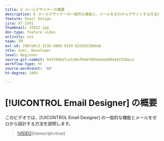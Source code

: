 ```yaml
---
title: E メールデザイナーの概要
description: E メールデザイナーの一般的な機能と、メールをゼロからデザインする方法を説明します。
feature: Email Design
jira: KT-2391
thumbnail: 25912.jpg
doc-type: feature video
activity: use
team: TM
exl-id: 298fa9c5-153b-4886-9324-82d2651060ab
role: User, Developer
level: Beginner
source-git-commit: 943599bd7ce139ef846f093ebda9084a91550aca
workflow-type: ht
source-wordcount: '44'
ht-degree: 100%

---
```


# [!UICONTROL Email Designer] の概要

このビデオでは、[!UICONTROL Email Designer] の一般的な機能とメールをゼロから設計する方法を説明します。

>[!VIDEO](https://video.tv.adobe.com/v/25912?learn=on){transcript=true}
